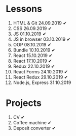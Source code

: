 # Lessons

1. HTML & Git 24.09.2019 ✔
2. CSS 26.09.2019 ✔
3. JS 01.10.2019 ✔
4. JS in browser 03.10.2019 ✔
5. OOP 08.10.2019 ✔
6. Bundle 10.10.2019 ✔
7. React 15.10.2019 ✔
8. React 17.10.2019 ✔
9. Redux 22.10.2019 ✔
10. React Forms 24.10.2019 ✔
11. React Redux 29.10.2019 ✔
12. Node.js, Express 31.10.2019

# Projects
1. CV ✔
2. Coffee machine ✔
3. Deposit converter ✔
